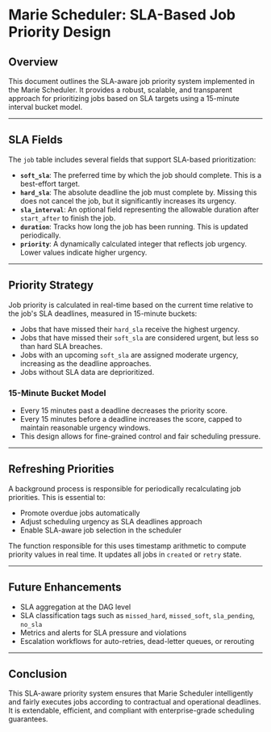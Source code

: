 # Marie Scheduler: SLA-Based Job Priority Design

## Overview

This document outlines the SLA-aware job priority system implemented in the Marie Scheduler. It provides a robust, scalable, and transparent approach for prioritizing jobs based on SLA targets using a 15-minute interval bucket model.

---

## SLA Fields

The `job` table includes several fields that support SLA-based prioritization:

* **`soft_sla`**: The preferred time by which the job should complete. This is a best-effort target.
* **`hard_sla`**: The absolute deadline the job must complete by. Missing this does not cancel the job, but it significantly increases its urgency.
* **`sla_interval`**: An optional field representing the allowable duration after `start_after` to finish the job.
* **`duration`**: Tracks how long the job has been running. This is updated periodically.
* **`priority`**: A dynamically calculated integer that reflects job urgency. Lower values indicate higher urgency.

---

## Priority Strategy

Job priority is calculated in real-time based on the current time relative to the job's SLA deadlines, measured in 15-minute buckets:

* Jobs that have missed their `hard_sla` receive the highest urgency.
* Jobs that have missed their `soft_sla` are considered urgent, but less so than hard SLA breaches.
* Jobs with an upcoming `soft_sla` are assigned moderate urgency, increasing as the deadline approaches.
* Jobs without SLA data are deprioritized.

### 15-Minute Bucket Model

* Every 15 minutes past a deadline decreases the priority score.
* Every 15 minutes before a deadline increases the score, capped to maintain reasonable urgency windows.
* This design allows for fine-grained control and fair scheduling pressure.

---

## Refreshing Priorities

A background process is responsible for periodically recalculating job priorities. This is essential to:

* Promote overdue jobs automatically
* Adjust scheduling urgency as SLA deadlines approach
* Enable SLA-aware job selection in the scheduler

The function responsible for this uses timestamp arithmetic to compute priority values in real time. It updates all jobs in `created` or `retry` state.

---

## Future Enhancements

* SLA aggregation at the DAG level
* SLA classification tags such as `missed_hard`, `missed_soft`, `sla_pending`, `no_sla`
* Metrics and alerts for SLA pressure and violations
* Escalation workflows for auto-retries, dead-letter queues, or rerouting

---

## Conclusion

This SLA-aware priority system ensures that Marie Scheduler intelligently and fairly executes jobs according to contractual and operational deadlines. It is extendable, efficient, and compliant with enterprise-grade scheduling guarantees.
